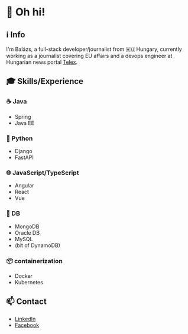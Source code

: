 # 👋 Oh hi!

## ℹ️ Info
I'm Balázs, a full-stack developer/journalist from 🇭🇺 Hungary, currently working as a journalist covering EU affairs and a devops engineer at Hungarian news portal [Telex](https://www.telex.hu).

## 🎓 Skills/Experience

### ☕ Java
- Spring
- Java EE

### 🐍 Python
- Django
- FastAPI

### 🌐 JavaScript/TypeScript
- Angular
- React
- Vue

### 💾 DB
- MongoDB
- Oracle DB
- MySQL
- (bit of DynamoDB)

### 📦 containerization
- Docker
- Kubernetes

## 📫 Contact
- [LinkedIn](https://www.linkedin.com/in/bal%C3%A1zs-m%C3%A1rton-a4a020117/)
- [Facebook](https://www.facebook.com/balazs.marton)
